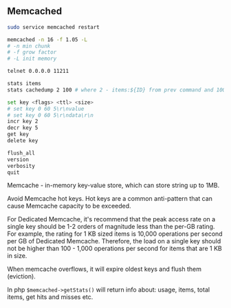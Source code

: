 Memcached
-

````sh
sudo service memcached restart
````

````sh
memcached -n 16 -f 1.05 -L
# -n min chunk
# -f grow factor
# -L init memory
````

````sh
telnet 0.0.0.0 11211

stats items
stats cachedump 2 100 # where 2 - items:${ID} from prev command and 100 - count of items to dump

set key <flags> <ttl> <size>
# set key 0 60 5\r\nvalue
# set key 0 60 5\r\ndata\r\n
incr key 2
decr key 5
get key
delete key

flush_all
version
verbosity
quit
````

Memcache - in-memory key-value store, which can store string up to 1MB.

Avoid Memcache hot keys.
Hot keys are a common anti-pattern that can cause Memcache capacity to be exceeded.

For Dedicated Memcache, it's recommend that the peak access rate on a single key
should be 1-2 orders of magnitude less than the per-GB rating.
For example, the rating for 1 KB sized items is 10,000 operations per second per GB of Dedicated Memcache.
Therefore, the load on a single key should not be higher
than 100 - 1,000 operations per second for items that are 1 KB in size.

When memcache overflows, it will expire oldest keys and flush them (eviction).

In php `$memcached->getStats()` will return info about: usage, items, total items, get hits and misses etc.
